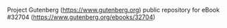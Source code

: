 Project Gutenberg (https://www.gutenberg.org) public repository for eBook #32704 (https://www.gutenberg.org/ebooks/32704)
